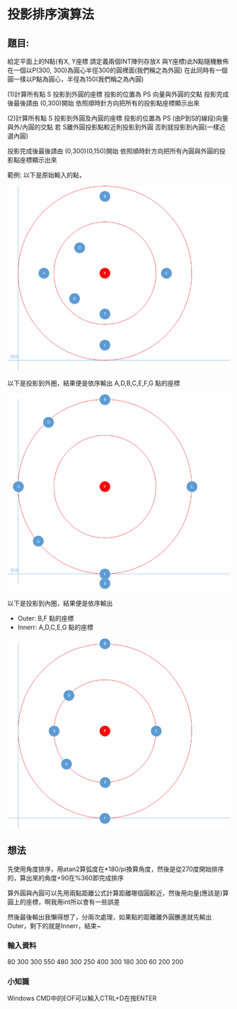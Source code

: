 # 投影排序演算法
## 題目:

給定平面上的N點(有X, Y座標 請定義兩個INT陣列存放X 與Y座標)此N點隨機散佈在一個以P(300, 300)為圓心半徑300的圓裡面(我們稱之為外圓)
在此同時有一個圓一樣以P點為圓心，半徑為150(我們稱之為內圓)

(1)計算所有點 S 投影到外圓的座標 投影的位置為 PS 向量與外圓的交點
投影完成後最後請由 (0,300)開始 依照順時針方向把所有的投影點座標顯示出來

(2)計算所有點 S 投影到外圓及內圓的座標 投影的位置為 PS (由P到S的線段)向量與外/內圓的交點 若 S離外圓投影點較近則投影到外圓 否則就投影到內圓(一樣近選內圓)

投影完成後最後請由 (0,300)(0,150)開始 依照順時針方向把所有內圓與外圓的投影點座標顯示出來


範例: 以下是原始輸入的點，

![pic1](pic/image(25).png)


以下是投影到外圈，結果便是依序輸出 A,D,B,C,E,F,G 點的座標

![pic2](pic/image(26).png)

以下是投影到內圈，結果便是依序輸出

- Outer:  B,F 點的座標
- Innerr:  A,D,C,E,G 點的座標

![pic3](pic/image(27).png)

## 想法

先使用角度排序，用atan2算弧度在*180/pi換算角度，然後是從270度開始排序的，算出來的角度+90在%360即完成排序

算外圓與內圓可以先用兩點距離公式計算距離哪個圓較近，然後用向量(應該是)算圓上的座標，啊我用int所以會有一些誤差

然後最後輸出我懶得想了，分兩次處理，如果點的距離離外圓醮進就先輸出Outer，剩下的就是Innerr，結束~

### 輸入資料
80 300 300 550 480 300 250 400 300 180 300 60 200 200

### 小知識
Windows CMD中的EOF可以輸入CTRL+D在按ENTER
